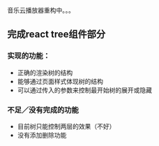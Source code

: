 音乐云播放器重构中。。。

## 完成react tree组件部分
### 实现的功能：
* 正确的渲染树的结构
* 能够通过页面样式体现树的结构
* 可以通过传入的参数来控制最开始树的展开或隐藏

### 不足／没有完成的功能
* 目前树只能控制两层的效果（不好）
* 没有添加删除功能

